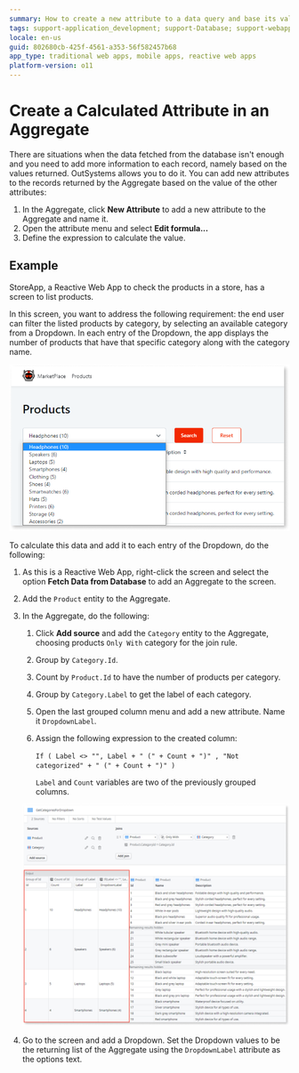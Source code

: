```yaml
---
summary: How to create a new attribute to a data query and base its value on the other record's attributes.
tags: support-application_development; support-Database; support-webapps
locale: en-us
guid: 802680cb-425f-4561-a353-56f582457b68
app_type: traditional web apps, mobile apps, reactive web apps
platform-version: o11
---
```


# Create a Calculated Attribute in an Aggregate

There are situations when the data fetched from the database isn't enough and you need to add more information to each record, namely based on the values returned. OutSystems allows you to do it. You can add new attributes to the records returned by the Aggregate based on the value of the other attributes:

1. In the Aggregate, click **New Attribute** to add a new attribute to the Aggregate and name it.
1. Open the attribute menu and select **Edit formula...**
1. Define the expression to calculate the value.

## Example

StoreApp, a Reactive Web App to check the products in a store, has a screen to list products.

In this screen, you want to address the following requirement: the end user can filter the listed products by category, by selecting an available category from a Dropdown. In each entry of the Dropdown, the app displays the number of products that have that specific category along with the category name.

![Create a Calculated Attribute in an Aggregate](images/calculated-attribute-create-1.png)

To calculate this data and add it to each entry of the Dropdown, do the following:

1. As this is a Reactive Web App, right-click the screen and select the option **Fetch Data from Database** to add an Aggregate to the screen.

1. Add the `Product` entity to the Aggregate.

1. In the Aggregate, do the following:

    1. Click **Add source** and add the `Category` entity to the Aggregate, choosing products `Only With` category for the join rule.

    1. Group by `Category.Id`.

    1. Count by `Product.Id` to have the number of products per category.

    1. Group by `Category.Label` to get the label of each category.

    1. Open the last grouped column menu and add a new attribute. Name it `DropdownLabel`.

    1. Assign the following expression to the created column:

        `If ( Label <> "", Label + " (" + Count + ")" , "Not categorized" + " (" + Count + ")" )`

        `Label` and `Count` variables are two of the previously grouped columns.

    ![Create a Calculated Attribute in an Aggregate](images/calculated-attribute-create-2.png)

1. Go to the screen and add a Dropdown. Set the Dropdown values to be the returning list of the Aggregate using the `DropdownLabel` attribute as the options text.
